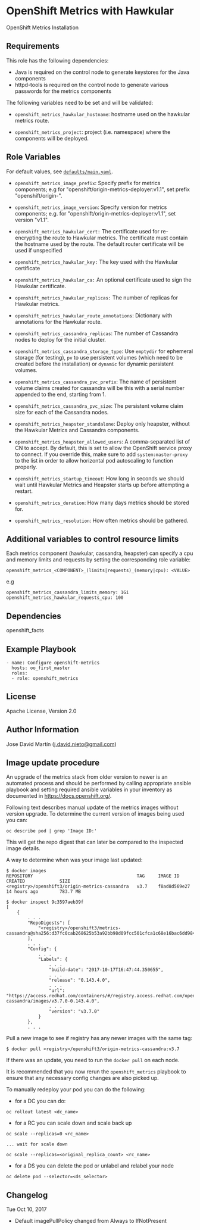 OpenShift Metrics with Hawkular
====================

OpenShift Metrics Installation

Requirements
------------
This role has the following dependencies:

- Java is required on the control node to generate keystores for the Java components
- httpd-tools is required on the control node to generate various passwords for the metrics components

The following variables need to be set and will be validated:

- `openshift_metrics_hawkular_hostname`: hostname used on the hawkular metrics route.

- `openshift_metrics_project`: project (i.e. namespace) where the components will be
  deployed.


Role Variables
--------------

For default values, see [`defaults/main.yaml`](defaults/main.yaml).

- `openshift_metrics_image_prefix`: Specify prefix for metrics components; e.g for
  "openshift/origin-metrics-deployer:v1.1", set prefix "openshift/origin-".

- `openshift_metrics_image_version`: Specify version for metrics components; e.g. for
  "openshift/origin-metrics-deployer:v1.1", set version "v1.1".

- `openshift_metrics_hawkular_cert:` The certificate used for re-encrypting the route
  to Hawkular metrics.  The certificate must contain the hostname used by the route.
  The default router certificate will be used if unspecified

- `openshift_metrics_hawkular_key:` The key used with the Hawkular certificate

- `openshift_metrics_hawkular_ca:` An optional certificate used to sign the Hawkular certificate.

- `openshift_metrics_hawkular_replicas:` The number of replicas for Hawkular metrics.

- `openshift_metrics_hawkular_route_annotations`: Dictionary with annotations for the Hawkular route.

- `openshift_metrics_cassandra_replicas`: The number of Cassandra nodes to deploy for the
  initial cluster.

- `openshift_metrics_cassandra_storage_type`: Use `emptydir` for ephemeral storage (for
  testing), `pv` to use persistent volumes (which need to be created before the
  installation) or `dynamic` for dynamic persistent volumes.

- `openshift_metrics_cassandra_pvc_prefix`: The name of persistent volume claims created
  for cassandra will be this with a serial number appended to the end, starting
  from 1.

- `openshift_metrics_cassandra_pvc_size`: The persistent volume claim size for each of the
  Cassandra  nodes.

- `openshift_metrics_heapster_standalone`: Deploy only heapster, without the Hawkular Metrics and
  Cassandra components.

- `openshift_metrics_heapster_allowed_users`: A comma-separated list of CN to accept.  By
  default, this is set to allow the OpenShift service proxy to connect.  If you
  override this, make sure to add `system:master-proxy` to the list in order to
  allow horizontal pod autoscaling to function properly.

- `openshift_metrics_startup_timeout`: How long in seconds we should wait until
  Hawkular Metrics and Heapster starts up before attempting a restart.

- `openshift_metrics_duration`: How many days metrics should be stored for.

- `openshift_metrics_resolution`: How often metrics should be gathered.

## Additional variables to control resource limits
Each metrics component (hawkular, cassandra, heapster) can specify a cpu and memory limits and requests by setting
the corresponding role variable:
```
openshift_metrics_<COMPONENT>_(limits|requests)_(memory|cpu): <VALUE>
```
e.g
```
openshift_metrics_cassandra_limits_memory: 1Gi
openshift_metrics_hawkular_requests_cpu: 100
```

Dependencies
------------
openshift_facts


Example Playbook
----------------

```
- name: Configure openshift-metrics
  hosts: oo_first_master
  roles:
  - role: openshift_metrics
```

License
-------

Apache License, Version 2.0

Author Information
------------------

Jose David Martín (j.david.nieto@gmail.com)

Image update procedure
----------------------
An upgrade of the metrics stack from older version to newer is an automated process and should be performed by calling appropriate ansible playbook and setting required ansible variables in your inventory as documented in https://docs.openshift.org/.

Following text describes manual update of the metrics images without version upgrade. To determine the current version of images being used you can:
```
oc describe pod | grep 'Image ID:'
```
This will get the repo digest that can later be compared to the inspected image details.

A way to determine when was your image last updated:
```
$ docker images
REPOSITORY                                       TAG     IMAGE ID       CREATED             SIZE
<registry>/openshift3/origin-metrics-cassandra   v3.7    f8ad8d569e27   14 hours ago        783.7 MB

$ docker inspect 9c3597aeb39f
[
    {
        . . .
        "RepoDigests": [
            "<registry>/openshift3/metrics-cassandra@sha256:d37fc0cab268625b53a92bb98d09fcc501cfca1c68e16bac6dd98446d32ba135
        ],
        . . .
        "Config": {
            . . .
            "Labels": {
                . . .
                "build-date": "2017-10-17T16:47:44.350655",
                . . .
                "release": "0.143.4.0",
                . . .
                "url": "https://access.redhat.com/containers/#/registry.access.redhat.com/openshift3/metrics-cassandra/images/v3.7.0-0.143.4.0",
                . . .
                "version": "v3.7.0"
            }
        },
        . . .
```

Pull a new image to see if registry has any newer images with the same tag:
```
$ docker pull <registry>/openshift3/origin-metrics-cassandra:v3.7
```

If there was an update, you need to run the `docker pull` on each node.

It is recommended that you now rerun the `openshift_metrics` playbook to ensure that any necessary config changes are also picked up.

To manually redeploy your pod you can do the following:
- for a DC you can do:
```
oc rollout latest <dc_name>
```

- for a RC you can scale down and scale back up
```
oc scale --replicas=0 <rc_name>

... wait for scale down

oc scale --replicas=<original_replica_count> <rc_name>
```

- for a DS you can delete the pod or unlabel and relabel your node
```
oc delete pod --selector=<ds_selector>
```

Changelog
---------

Tue Oct 10, 2017
- Default imagePullPolicy changed from Always to IfNotPresent
